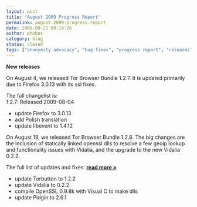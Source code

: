 ```yaml
---
layout: post
title: "August 2009 Progress Report"
permalink: august-2009-progress-report
date: 2009-09-21 09:19:26
author: phobos
category: blog
status: closed
tags: ["anonymity advocacy", "bug fixes", "progress report", "releases"]
---
```


**New releases**

On August 4, we released Tor Browser Bundle 1.2.7. It is updated primarily due to Firefox 3.0.13 with its ssl fixes.

The full changelist is:  
 1.2.7: Released 2009-08-04

-   update Firefox to 3.0.13
-   add Polish translation
-   update libevent to 1.4.12

On August 19, we released Tor Browser Bundle 1.2.8. The big changes are the inclusion of statically linked openssl dlls to resolve a few geoip lookup and functionality issues with Vidalia, and the upgrade to the new Vidalia 0.2.2.

The full list of updates and fixes: [**read more »**](https://blog.torproject.org/blog/august-2009-progress-report)

-   update Torbutton to 1.2.2
-   update Vidalia to 0.2.2
-   compile OpenSSL 0.9.8k with Visual C to make dlls
-   update Pidgin to 2.6.1

